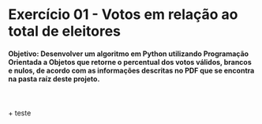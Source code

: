 <h1>Exercício 01 - Votos em relação ao total de eleitores</h1>
<h4> Objetivo: Desenvolver um algoritmo em Python utilizando Programação Orientada a Objetos que retorne o percentual dos votos válidos, brancos e nulos, de acordo com as informações descritas no PDF que se encontra na pasta raíz deste projeto. </h4>
<br>
<br>
+ teste
